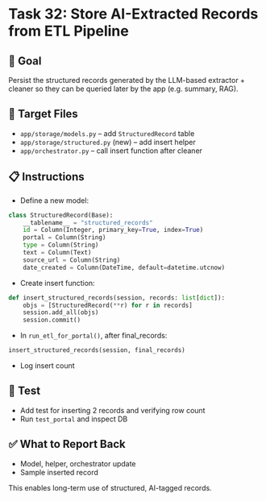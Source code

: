 # Task 32: Store AI-Extracted Records from ETL Pipeline

## 🎯 Goal
Persist the structured records generated by the LLM-based extractor + cleaner so they can be queried later by the app (e.g. summary, RAG).

## 📂 Target Files
- `app/storage/models.py` – add `StructuredRecord` table
- `app/storage/structured.py` (new) – add insert helper
- `app/orchestrator.py` – call insert function after cleaner

## 📋 Instructions
- Define a new model:
```python
class StructuredRecord(Base):
    __tablename__ = "structured_records"
    id = Column(Integer, primary_key=True, index=True)
    portal = Column(String)
    type = Column(String)
    text = Column(Text)
    source_url = Column(String)
    date_created = Column(DateTime, default=datetime.utcnow)
```
- Create insert function:
```python
def insert_structured_records(session, records: list[dict]):
    objs = [StructuredRecord(**r) for r in records]
    session.add_all(objs)
    session.commit()
```
- In `run_etl_for_portal()`, after final_records:
```python
insert_structured_records(session, final_records)
```
- Log insert count

## 🧪 Test
- Add test for inserting 2 records and verifying row count
- Run `test_portal` and inspect DB

## ✅ What to Report Back
- Model, helper, orchestrator update
- Sample inserted record

This enables long-term use of structured, AI-tagged records.